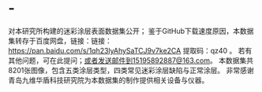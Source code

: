 # -
对本研究所构建的迷彩涂层表面数据集公开；
鉴于GitHub下载速度原因，本数据集转存于百度网盘，链接：链接：https://pan.baidu.com/s/1qh23lyAhySaTCJ9v7ke2CA  提取码：qz40 。
若有其他问题，可在此提问；或者发送邮件到15195892887@163.com。
本数据集共8201张图像，包含五类涂层类型，四类常见迷彩涂层缺陷与正常涂层。
非常感谢青岛九维华盾科技研究院为本数据集的制作提供相关设备与仪器。
